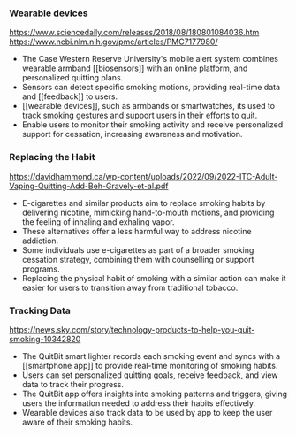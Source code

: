 ### Wearable devices
https://www.sciencedaily.com/releases/2018/08/180801084036.htm
https://www.ncbi.nlm.nih.gov/pmc/articles/PMC7177980/
- The Case Western Reserve University's mobile alert system combines wearable armband [[biosensors]] with an online platform, and personalized quitting plans.
- Sensors can detect specific smoking motions, providing real-time data and [[feedback]] to users.
- [[wearable devices]], such as armbands or smartwatches, its used to track smoking gestures and support users in their efforts to quit.
- Enable users to monitor their smoking activity and receive personalized support for cessation, increasing awareness and motivation.

### Replacing the Habit
https://davidhammond.ca/wp-content/uploads/2022/09/2022-ITC-Adult-Vaping-Quitting-Add-Beh-Gravely-et-al.pdf

- E-cigarettes and similar products aim to replace smoking habits by delivering nicotine, mimicking hand-to-mouth motions, and providing the feeling of inhaling and exhaling vapor.
- These alternatives offer a less harmful way to address nicotine addiction. 
- Some individuals use e-cigarettes as part of a broader smoking cessation strategy, combining them with counselling or support programs.
- Replacing the physical habit of smoking with a similar action can make it easier for users to transition away from traditional tobacco.

### Tracking Data
https://news.sky.com/story/technology-products-to-help-you-quit-smoking-10342820

- The QuitBit smart lighter records each smoking event and syncs with a [[smartphone app]] to provide real-time monitoring of smoking habits.
- Users can set personalized quitting goals, receive feedback, and view data to track their progress.
- The QuitBit app offers insights into smoking patterns and triggers, giving users the information needed to address their habits effectively.
- Wearable devices also track data to be used by app to keep the user aware of their smoking habits.

